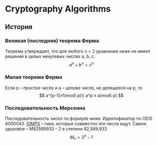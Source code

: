 # Cryptography Algorithms



## История

### Великая (последняя) теорема Ферма

Теорема утверждает, что для любого n > 2 уравнение ниже не имеет решений в целых ненулевых числах a, b, c.
$$
a^n + b^n = c^n
$$

### Малая теорема Ферма

Если p – простое число и a – целове число, не делящееся на p, то 
$$
a^{p-1}≡1(mod\ p)\\
a^p ≡ a(mod\ p)
$$

### Последовательность Мерсенна

Последовательность чисел по формуле ниже. Идентификатор по OEIS A000043. [GIMPS](https://www.mersenne.org/) – гики, которые совместно эти числа ищут. Самое здоровое – M82589933 – 2 в степени 82,589,933
$$
M_n = 2^n-1
$$
